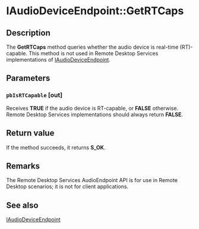 # IAudioDeviceEndpoint::GetRTCaps

## Description

The **GetRTCaps** method queries whether the audio device is real-time (RT)-capable. This method is not used in Remote Desktop Services implementations of [IAudioDeviceEndpoint](https://learn.microsoft.com/windows/desktop/api/audioengineendpoint/nn-audioengineendpoint-iaudiodeviceendpoint).

## Parameters

### `pbIsRTCapable` [out]

Receives **TRUE** if the audio device is RT-capable, or **FALSE** otherwise. Remote Desktop Services implementations should always return **FALSE**.

## Return value

If the method succeeds, it returns **S_OK**.

## Remarks

The Remote Desktop Services AudioEndpoint API is for use in Remote Desktop scenarios; it is not for client applications.

## See also

[IAudioDeviceEndpoint](https://learn.microsoft.com/windows/desktop/api/audioengineendpoint/nn-audioengineendpoint-iaudiodeviceendpoint)